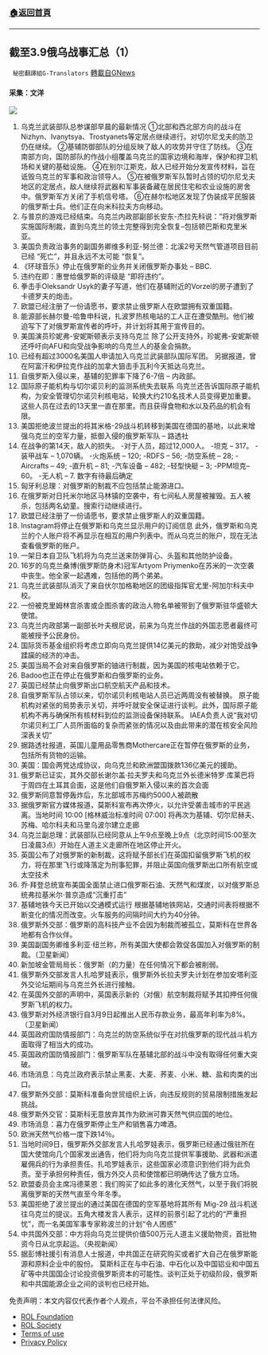 ###  [:house:返回首頁](https://github.com/ourhimalayas/txt)
---


## 截至3.9俄乌战事汇总（1）
` 秘密翻譯組G-Translators` [轉載自GNews](https://gnews.org/zh-hans/2130886/)

#### 采集：文洋
![](https://assets.gnews.org/wp-content/uploads/2022/03/3018b9bf-fe35-4373-8a15-9fb3bcafda80.jpg)
1. 乌克兰武装部队总参谋部早晨的最新情况
①北部和西北部方向的战斗在Nizhyn、Ivanytsya、Trostyanets等定居点继续进行。对切尔尼戈夫的防卫仍在继续。
②基辅防御部队的分组反映了敌人的攻势并守住了防线。
③在南部方向，国防部队的作战小组覆盖乌克兰的国家边境和海岸，保护和捍卫机场和关键的基础设施。
④在别尔江斯克，敌人已经开始分发宣传材料，旨在诋毁乌克兰的军事和政治领导人。
⑤在被俄罗斯军队暂时占领的切尔尼戈夫地区的定居点，敌人继续将武器和军事装备藏在居民住宅和农业设施的房舍中。俄罗斯军方关闭了手机信号塔。
⑥在赫尔松地区发现了伪装成平民服装的俄罗斯士兵。他们正在向米科拉夫方向移动。
2. 与普京的游戏已经结束。乌克兰内政部副部长安东-杰拉先科说：”将对俄罗斯实施国际制裁，直到乌克兰的领土完整得到完全恢复–包括顿巴斯和克里米亚。
3. 美国负责政治事务的副国务卿维多利亚-努兰德：北溪2号天然气管道项目目前已经 “死亡”，并且永远不太可能 “恢复”。
4. 《环球音乐》停止在俄罗斯的业务并关闭俄罗斯办事处 – BBC.
5. 违约在即：惠誉给俄罗斯的评级是 “即将违约”。
6. 拳击手Oleksandr Usyk的妻子写道，他们在基辅附近的Vorzel的房子遭到了卡德罗夫的炮击。
7. 欧盟已经注册了一份请愿书，要求禁止俄罗斯人在欧盟拥有双重国籍。
8. 能源部长赫尔曼-哈鲁申科说，扎波罗热核电站的工人正在遭受酷刑。他们被迫写下了对俄罗斯宣传者的呼吁，并计划将其用于宣传目的。
9. 美国演员珍妮弗-安妮斯顿表示支持乌克兰
除了公开支持外，珍妮弗-安妮斯顿还呼吁向AFU和向受战争影响的乌克兰人的基金会捐款。
10. 已经有超过3000名美国人申请加入乌克兰武装部队国际军团。
另据报道，曾在阿富汗和伊拉克作战的加拿大狙击手瓦利今天抵达乌克兰。
11. 自俄罗斯入侵以来，基辅的犯罪率下降了6-7倍 – 内政部。
12. 国际原子能机构与切尔诺贝利的监测系统失去联系
乌克兰还告诉国际原子能机构，为安全管理切尔诺贝利核电站，轮换大约210名技术人员变得更加重要。
这些人员在过去的13天里一直在那里。而且获得食物和水以及药品的机会有限。
13. 美国拒绝波兰提出的将其米格-29战斗机转移到美国在德国的基地，以此来增强乌克兰的空军力量，抵御入侵的俄罗斯军队 – 路透社
14. 在战争的第14天，敌人的损失。
-对于人员，超过12,000人。
-坦克 – 317。
-装甲战车 – 1,070辆。
-火炮系统 – 120;
-RDFS – 56;
-防空系统 – 28;
-Aircrafts – 49;
-直升机 – 81;
-汽车设备 – 482;
-轻型快艇 – 3;
-PPM坦克–60。
-无人机 – 7.
数字有待最后确定
15. 匈牙利总理：对俄罗斯的制裁不应包括禁止能源进口。
16. 在俄罗斯对日托米尔地区马林镇的空袭中，有七间私人房屋被摧毁。五人被杀，包括两名幼童。搜索行动继续进行。
17. 欧盟已经注册了一份请愿书，要求禁止俄罗斯人的双重国籍。
18. Instagram将停止在俄罗斯和乌克兰显示用户的订阅信息
此外，俄罗斯和乌克兰的个人账户将不再显示在相互的用户列表中。而从乌克兰的账户，现在无法查看俄罗斯的账户。
19. 一架日本自卫队飞机将为乌克兰送来防弹背心、头盔和其他防护设备。
20. 16岁的乌克兰桑博(俄罗斯防身术)冠军Artyom Priymenko在苏米的一次空袭中丧生。他全家一起遇难，包括他的两个弟弟。
21. 乌克兰武装部队消灭了来自伏尔加格勒地区的团级指挥官尤里-阿加尔科夫中校。
22. 一份被克里姆林宫杀害或企图杀害的政治人物名单被带到了俄罗斯驻华盛顿大使馆。
23. 乌克兰内政部第一副部长叶夫根尼说，前来为乌克兰作战的外国志愿者最终可能被授予公民身份。
24. 国际货币基金组织将考虑立即向乌克兰提供14亿美元的救助，减少对饱受战争蹂躏的经济的冲击。
25. 美国当局不会对来自俄罗斯的铀进行制裁，因为美国的核电站依赖于它。
26. Badoo也正在停止在俄罗斯和白俄罗斯的业务。
27. 英国已经禁止向俄罗斯出口航空航天产品和技术。
28. 自俄罗斯军队占领以来，切尔诺贝利核电站人员已近两周没有被替换。
原子能机构对紧张的局势表示关切，并呼吁就安全保证进行谈判。此外，国际原子能机构不再与确保所有核材料到位的监测设备保持联系。
IAEA负责人说“我对切尔诺贝利工厂人员所面临的复杂而紧张的情况以及由此带来的潜在核安全风险深表关切”
29. 据路透社报道，英国儿童用品零售商Mothercare正在暂停在俄罗斯的业务，包括所有货物的运输。
30. 美国：国会两党达成协议，向乌克兰和欧洲盟国拨款136亿美元的援助。
31. 俄罗斯已证实，其外交部长谢尔盖·拉夫罗夫和乌克兰外长德米特罗·库莱巴将于周四在土耳其会面，这是他们自俄罗斯入侵以来的首次会面
32. 俄罗斯同意暂停轰炸后，东北部城市苏梅约5000人被疏散
33. 据俄罗斯官方媒体报道，莫斯科宣布再次停火，以允许受袭击城市的平民逃离。当地时间 10:00 [格林威治标准时间 07:00] 将再次为基辅、切尔尼赫夫、苏梅、哈尔科夫和马里乌波尔建立走廊
34. 乌克兰副总理：武装部队已经同意从上午9点至晚上9点（北京时间15:00至次日凌晨3点）开始在人道主义走廊所在地区停止开火。
35. 英国公布了对俄罗斯的新制裁，这将赋予部长们在英国扣留俄罗斯飞机的权力，将在那里飞行或降落定为刑事犯罪，并阻止英国向俄罗斯出口所有航空或太空技术
36. 乔·拜登总统宣布美国全面禁止进口俄罗斯石油、天然气和煤炭，以对俄罗斯总统弗拉基米尔·普京造成“沉重打击”
37. 基辅地铁今天已开始以交通模式运行
根据基辅地铁网站，交通时间表将根据不断变化的情况而改变。火车服务的间隔时间大约为40分钟。
38. 俄罗斯外交部：俄罗斯的高科技产业不会因为制裁而被孤立，莫斯科在世界各地都有合作伙伴。
39. 美国副国务卿维多利亚·纽兰称，所有美国大使都会敦促各国加入对俄罗斯的制裁。（卫星新闻）
40. 新加坡金管局局长：俄罗斯（的力量）在任何情况下都会被削弱。
41. 俄罗斯外交部发言人扎哈罗娃表示，俄罗斯外长拉夫罗夫计划在参加安塔利亚外交论坛期间与乌克兰外长进行接触。
42. 在英国外交部的声明中，英国表示新的（对俄）航空制裁将赋予其扣押任何俄罗斯飞机的权力。
43. 俄罗斯对外经济银行自3月9日起推出人民币存款业务，最高年利率为8%。（卫星新闻）
44. 英国政府国防情报部门：乌克兰的防空系统似乎在对抗俄罗斯的现代战斗机方面取得了相当大的成功。
45. 英国政府国防情报部门：俄罗斯军队在基辅北部的战斗中没有取得任何重大突破。
46. 市场消息：乌克兰政府表示禁止黑麦、大麦、荞麦、小米、糖、盐和肉类的出口。
47. 俄罗斯外交部：莫斯科准备向世贸组织上诉，向违反规则的贸易限制措施发起挑战。
48. 俄罗斯外交官：莫斯科无意放弃其作为欧洲可靠天然气供应国的地位。
49. 市场消息：喜力在俄罗斯停止生产和销售喜力啤酒。
50. 欧洲天然气价格一度下跌14％。
51. 当地时间9日，俄罗斯外交部发言人扎哈罗娃表示，俄罗斯已经通过俄驻所在国大使馆向几个国家发出通告，他们将为向乌克兰提供军事援助、武器和派遣雇佣兵的行为承担责任。扎哈罗娃表示，这些国家必须意识到他们将为此负责。至于承担何种责任，俄方外交人员和使馆都已明确传达了俄方立场。
52. 欧盟委员会主席冯德莱恩：我们购买了如此多的液化天然气，以至于我们将脱离俄罗斯的天然气直至今年冬季。
53. 美国拒绝了波兰提出的通过美国在德国的空军基地将其所有 Mig-29 战斗机送往乌克兰的提议。五角大楼发言人表示，这样的前景引起了北约的“严重担忧”，而一名美国军事专家称波兰的计划“令人困惑”
54. 中共国外交部：中方将向乌克兰提供价值500万元人道主义援助物资，首批物资今日从北京起运。（央视新闻）
55. 据彭博社援引有消息人士报道，中共国正在研究购买或者扩大自己在俄罗斯能源和原料企业中的股份。
莫斯科正在与中石油、中石化以及中国铝业和中国五矿等中共国国企讨论投资俄罗斯资本的可能性。谈判正处于初级阶段，俄罗斯和中共国能源企业之间的谈判也已经开始。


 

免责声明：本文内容仅代表作者个人观点，平台不承担任何法律风险。

- [ROL Foundation](https://rolfoundation.org/)
- [ROL Society](https://rolsociety.org/)
- [Terms of use](https://gnews.org/terms-of-use-3/)
- [Privacy Policy](https://gnews.org/privacy-policy/)
